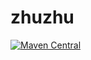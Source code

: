 # zhuzhu
[![Maven Central](https://maven-badges.herokuapp.com/maven-central/com.github.bpazy/zhuzhu/badge.svg)](https://maven-badges.herokuapp.com/maven-central/com.github.bpazy/zhuzhu)
